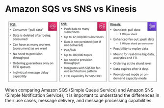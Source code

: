 # Amazon SQS vs SNS vs Kinesis

![SQS vs SNS](../resources/images/kinesis/sqs-sns-kinesis.png)

When comparing Amazon SQS (Simple Queue Service) and Amazon SNS (Simple Notification Service), it is important to understand the differences in their use cases, message delivery, and message processing capabilities.